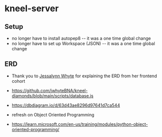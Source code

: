 # kneel-server

## Setup
- no longer have to install autopep8 -- it was a one time global change
- no longer have to set up Workspace (JSON) -- it was a one time global change

## ERD
- Thank you to [Jessalynn Whyte](https://github.com/jwhyteBNA) for explaining the ERD from her frontend cohort
- https://github.com/jwhyteBNA/kneel-diamonds/blob/main/scripts/database.js
- https://dbdiagram.io/d/63d43ae8296d97641d7ca544

- refresh on Object Oriented Programming 
- https://learn.microsoft.com/en-us/training/modules/python-object-oriented-programming/
